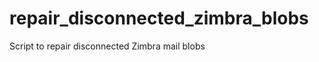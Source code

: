 repair_disconnected_zimbra_blobs
================================

Script to repair disconnected Zimbra mail blobs